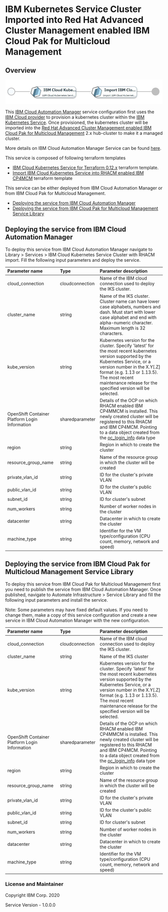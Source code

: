 # IBM Kubernetes Service Cluster Imported into Red Hat Advanced Cluster Management enabled IBM Cloud Pak for Multicloud Management

## Overview
![alt text](./MCMonIKS.jpg)

This [IBM Cloud Automation Manager](https://www.ibm.com/support/knowledgecenter/SSFC4F/product_welcome_cloud_pak.html) service configuration first uses the [IBM Cloud provider](https://ibm-cloud.github.io/tf-ibm-docs/v0.17.2/) to provision a kubernetes cluster within the [IBM Kubernetes Service](https://www.ibm.com/cloud/container-service).  Once provisioned, the kubernetes cluster will be imported into the [Red Hat Advanced Cluster Management enabled IBM Cloud Pak for Multicloud Management](https://www.ibm.com/support/knowledgecenter/SSFC4F/product_welcome_cloud_pak.html) 2.x hub-cluster to make it a managed cluster.

More details on IBM Cloud Automation Manager Service can be found [here](https://www.ibm.com/support/knowledgecenter/SSFC4F/product_welcome_cloud_pak.html).

This service is composed of following terraform templates

- [IBM Cloud Kubernetes Service for Terraform 0.12.x](https://github.com/IBM-CAMHub-Open/template_kubernetes_iks/tree/1.11) terraform template.
- [Import IBM Cloud Kubernetes Service into RHACM enabled IBM CP4MCM](https://github.com/IBM-CAMHub-Open/template_import_rhacm/tree/5.1.0/terraform12/IKS/mcm-klusterlet) terraform template 


This service can be either deployed from IBM Cloud Automation Manager or from IBM Cloud Pak for Multicloud Management.

* [Deploying the service from IBM Cloud Automation Manager](#deploying-the-service-from-ibm-cloud-automation-manager)
* [Deploying the service from IBM Cloud Pak for Multicloud Management Service Library](#deploying-the-service-from-ibm-cloud-private-catalog)

## Deploying the service from IBM Cloud Automation Manager

To deploy this service from IBM Cloud Automation Manager navigate to Library > Services > IBM Cloud Kubernetes Service Cluster with RHACM import. Fill the following input parameters and deploy the service.

| Parameter name                  | Type            | Parameter description |
| :---                            | :---            | :---        |
| cloud_connection                | cloudconnection | Name of the IBM cloud connection used to deploy the IKS cluster. |
| cluster_name                    | string          | Name of the IKS cluster. Cluster name can have lower case alphabets, numbers and dash. Must start with lower case alphabet and end with alpha-numeric character. Maximum length is 32 characters. |
| kube_version                    | string          | Kubernetes version for the cluster. Specify 'latest' for the most recent kubernetes version supported by the Kubernetes Service, or a version number in the X.Y[.Z] format (e.g. 1.13 or 1.13.5).  The most recent maintenance release for the specified version will be selected. |
| OpenShift Container Platform Login Information     | sharedparameter | Details of the OCP on which RHACM enabled IBM CP4MMCM is installed. This newly created cluster will be registered to this RHACM and IBM CP4MCM. Pointing to a data object created from the [oc_login_info](https://github.com/IBM-CAMHub-Open/template_import_rhacm/blob/5.1.0/terraform12/datatypes/ocp.json) data type| |
| region                          | string          | Region in which to create the cluster |
| resource\_group\_name           | string          | Name of the resource group in which the cluster will be created |
| private\_vlan\_id               | string          | ID for the cluster's private VLAN |
| public\_vlan\_id                | string          | ID for the cluster's public VLAN |
| subnet_id                       | string          | ID for cluster's subnet |
| num_workers                     | string          | Number of worker nodes in the cluster |
| datacenter                      | string          | Datacenter in which to create the cluster |
| machine_type                    | string          | Identifier for the VM type/configuration (CPU count, memory, network and speed) |


## Deploying the service from IBM Cloud Pak for Multicloud Management Service Library

To deploy this service from IBM Cloud Pak for Multicloud Management first you need to publish the service from IBM Cloud Automation Manager. Once published, navigate to Automate Infrastructure > Service Library and fill the following input parameters and install the service.

Note: Some parameters may have fixed default values.  If you need to change them, make a copy of this service configuration and create a new service in IBM Cloud Automation Manager with the new configuration.

| Parameter name                  | Type            | Parameter description |
| :---                            | :---            | :---        |
| cloud_connection                | cloudconnection | Name of the IBM cloud connection used to deploy the IKS cluster. |
| cluster_name                    | string          | Name of the IKS cluster |
| kube_version                    | string          | Kubernetes version for the cluster. Specify 'latest' for the most recent kubernetes version supported by the Kubernetes Service, or a version number in the X.Y[.Z] format (e.g. 1.13 or 1.13.5).  The most recent maintenance release for the specified version will be selected. |
| OpenShift Container Platform Login Information     | sharedparameter | Details of the OCP on which RHACM enabled IBM CP4MMCM is installed. This newly created cluster will be registered to this RHACM and IBM CP4MCM. Pointing to a data object created from the [oc_login_info](https://github.com/IBM-CAMHub-Open/template_import_rhacm/blob/5.1.0/terraform12/datatypes/ocp.json) data type| |
| region                          | string          | Region in which to create the cluster |
| resource\_group\_name           | string          | Name of the resource group in which the cluster will be created |
| private\_vlan\_id               | string          | ID for the cluster's private VLAN |
| public\_vlan\_id                | string          | ID for the cluster's public VLAN |
| subnet_id                       | string          | ID for cluster's subnet |
| num_workers                     | string          | Number of worker nodes in the cluster |
| datacenter                      | string          | Datacenter in which to create the cluster |
| machine_type                    | string          | Identifier for the VM type/configuration (CPU count, memory, network and speed) |


### License and Maintainer

Copyright IBM Corp. 2020

Service Version - 1.0.0.0
 